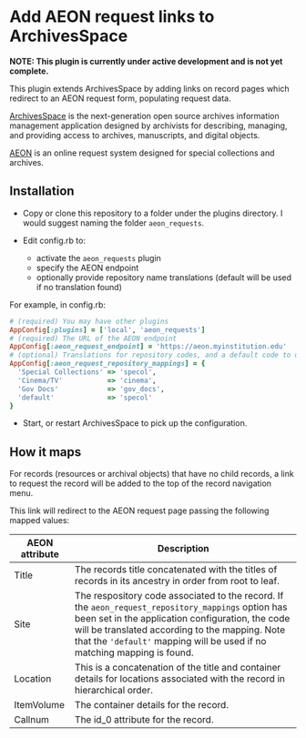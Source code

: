 Add AEON request links to ArchivesSpace
=====================================

**NOTE: This plugin is currently under active development and is not yet complete.**

This plugin extends ArchivesSpace by adding links on record pages which redirect to an AEON request form, populating request data.

[ArchivesSpace](http://www.archivesspace.org/) is the next-generation open source archives information management application designed by archivists for describing, managing, and providing access to archives, manuscripts, and digital objects.

[AEON](http://www.atlas-sys.com/aeon/) is an online request system designed for special collections and archives.

## Installation

- Copy or clone this repository to a folder under the plugins directory. I would suggest naming the folder `aeon_requests`.

- Edit config.rb to:
  - activate the `aeon_requests` plugin
  - specify the AEON endpoint
  - optionally provide repository name translations (default will be used if no translation found)

For example, in config.rb:

```ruby
# (required) You may have other plugins
AppConfig[:plugins] = ['local', 'aeon_requests']
# (required) The URL of the AEON endpoint
AppConfig[:aeon_request_endpoint] = 'https://aeon.myinstitution.edu'
# (optional) Translations for repository codes, and a default code to use
AppConfig[:aeon_request_repository_mappings] = {
  'Special Collections' => 'specol',
  'Cinema/TV'           => 'cinema',
  'Gov Docs'            => 'gov_docs',
  'default'             => 'specol'
}
```

- Start, or restart ArchivesSpace to pick up the configuration.

## How it maps

For records (resources or archival objects) that have no child records, a link to request the record will be added to the top of the record navigation menu.

This link will redirect to the AEON request page passing the following mapped values:

AEON attribute  | Description
--------------- | -------------
Title           | The records title concatenated with the titles of records in its ancestry in order from root to leaf.
Site            | The respository code associated to the record. If the `aeon_request_repository_mappings` option has been set in the application configuration, the code will be translated according to the mapping. Note that the `'default'` mapping will be used if no matching mapping is found.
Location        | This is a concatenation of the title and container details for locations associated with the record in hierarchical order.
ItemVolume      | The container details for the record.
Callnum         | The id_0 attribute for the record.
